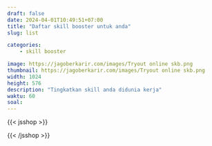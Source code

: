 ```yaml
---
draft: false
date: 2024-04-01T10:49:51+07:00
title: "Daftar skill booster untuk anda"
slug: list

categories:
    - skill booster

image: https://jagoberkarir.com/images/Tryout online skb.png
thumbnail: https://jagoberkarir.com/images/Tryout online skb.png
width: 1024
height: 576
description: "Tingkatkan skill anda didunia kerja"
waktu: 60
soal:
---
```

{{< jsshop >}}
<script>
  function _0x1d7b(_0x5bffb4,_0x15402f){var _0x23d1b1=_0x23d1();return _0x1d7b=function(_0x1d7b60,_0x5bd9f0){_0x1d7b60=_0x1d7b60-0x1e5;var _0xc9799c=_0x23d1b1[_0x1d7b60];return _0xc9799c;},_0x1d7b(_0x5bffb4,_0x15402f);}function _0x23d1(){var _0x3bc2d8=['pemula','49261cZuCRw','Microsoft\x20Excel','Menjadi\x20Profesional\x20Unggul\x20di\x20Dunia\x20Kerja\x20dengan\x20Menguasai\x20Aplikasi\x20Appsheet:\x20membuat\x20aplikasi\x20dari\x20spreadsheet\x20atau\x20excel','/categories/spreadsheet/','advance','2308284wHfrig','7375liSAko','Appsheet','/categories/msaccess/','19591FOEinj','20969hjPdUF','Menjadi\x20Profesional\x20Unggul\x20di\x20Dunia\x20Kerja\x20dengan\x20Menguasai\x20Database\x20MsAccess:\x20Panduan\x20Terbaik\x20untuk\x20Meningkatkan\x20Keahlian\x20Anda','/categories/access/','Optimalkan\x20Kemampuan\x20Google\x20Spreadsheet\x20untuk\x20Karier\x20Anda:\x20Tips\x20Terbaru\x20untuk\x20Meningkatkan\x20Keahlian\x20di\x20Dunia\x20Kerja','6WrKIcD','10293umlopn','/categories/msexcel/','Google\x20Spreadsheet','1572JyEVlL','1760AbHzJY','/images/skillbooster-appsheet.png','/images/skillbooster-spreadsheet.png','64FTZnQt','184AFDpEI','696QMXJuZ','54551qjEtzb'];_0x23d1=function(){return _0x3bc2d8;};return _0x23d1();}(function(_0x7849b4,_0x5ce125){function _0x44a142(_0x10b4a9,_0xeaeb47){return _0x1d7b(_0xeaeb47- -0x2c7,_0x10b4a9);}var _0x2601d6=_0x7849b4();while(!![]){try{var _0x18987a=parseInt(_0x44a142(-0xd7,-0xda))/0x1*(-parseInt(_0x44a142(-0xc2,-0xcc))/0x2)+-parseInt(_0x44a142(-0xc7,-0xcb))/0x3*(-parseInt(_0x44a142(-0xd6,-0xdf))/0x4)+-parseInt(_0x44a142(-0xd6,-0xd4))/0x5*(parseInt(_0x44a142(-0xe0,-0xdd))/0x6)+parseInt(_0x44a142(-0xd5,-0xdc))/0x7*(parseInt(_0x44a142(-0xe8,-0xde))/0x8)+-parseInt(_0x44a142(-0xd0,-0xd5))/0x9+-parseInt(_0x44a142(-0xdf,-0xe2))/0xa*(-parseInt(_0x44a142(-0xc7,-0xd1))/0xb)+-parseInt(_0x44a142(-0xcf,-0xc8))/0xc*(-parseInt(_0x44a142(-0xc4,-0xd0))/0xd);if(_0x18987a===_0x5ce125)break;else _0x2601d6['push'](_0x2601d6['shift']());}catch(_0x492f2e){_0x2601d6['push'](_0x2601d6['shift']());}}}(_0x23d1,0x2ccef));function _0x105f59(_0x25d335,_0x1906d9){return _0x1d7b(_0x25d335- -0x31f,_0x1906d9);}var skillbooster=[{'title':_0x105f59(-0x131,-0x139),'desc':'Tingkatkan\x20Keahlian\x20Excel\x20Anda\x20untuk\x20Sukses\x20di\x20Dunia\x20Kerja:\x20Panduan\x20Upgrade\x20Skill\x20dengan\x20Teknik\x20Terkini','link':_0x105f59(-0x122,-0x11b),'image':'/images/skillbooster-excel.png','status':0x0,'harga':0x0,'level':_0x105f59(-0x133,-0x132)},{'title':_0x105f59(-0x121,-0x12c),'desc':_0x105f59(-0x125,-0x12c),'link':_0x105f59(-0x12f,-0x12a),'image':_0x105f59(-0x138,-0x140),'status':0x1,'harga':0x0,'level':_0x105f59(-0x133,-0x141)},{'title':'Database\x20MsAccess','desc':_0x105f59(-0x127,-0x12c),'link':_0x105f59(-0x126,-0x12f),'image':'/images/skillbooster-msaccess.png','status':0x1,'harga':0x3a98,'level':_0x105f59(-0x12e,-0x12f)},{'title':_0x105f59(-0x12b,-0x131),'desc':_0x105f59(-0x130,-0x13a),'link':_0x105f59(-0x12a,-0x129),'image':_0x105f59(-0x139,-0x140),'status':0x0,'harga':0x0,'level':_0x105f59(-0x133,-0x13f)}];
</script>
{{< /jsshop >}}